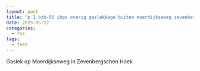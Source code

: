 ```yaml
---
layout: post
title: "p 1 bzb-06 ibgs overig gaslekkage buiten moerdijkseweg zevenbergschen hoek 203093 201035"
date: 2025-05-22
categories: 
  - rss
tags: 
  - feed
---
```


Gaslek op Moerdijkseweg in Zevenbergschen Hoek

